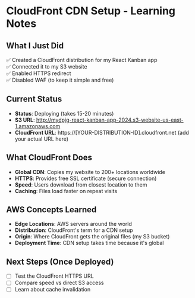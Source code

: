 # CloudFront CDN Setup - Learning Notes

## What I Just Did

✅ Created a CloudFront distribution for my React Kanban app  
✅ Connected it to my S3 website  
✅ Enabled HTTPS redirect  
✅ Disabled WAF (to keep it simple and free)

## Current Status

- **Status**: Deploying (takes 15-20 minutes)
- **S3 URL**: http://mydpjg-react-kanban-app-2024.s3-website-us-east-1.amazonaws.com
- **CloudFront URL**: https://[YOUR-DISTRIBUTION-ID].cloudfront.net (add your actual URL here)

## What CloudFront Does

- **Global CDN**: Copies my website to 200+ locations worldwide
- **HTTPS**: Provides free SSL certificate (secure connection)
- **Speed**: Users download from closest location to them
- **Caching**: Files load faster on repeat visits

## AWS Concepts Learned

- **Edge Locations**: AWS servers around the world
- **Distribution**: CloudFront's term for a CDN setup
- **Origin**: Where CloudFront gets the original files (my S3 bucket)
- **Deployment Time**: CDN setup takes time because it's global

## Next Steps (Once Deployed)

- [ ] Test the CloudFront HTTPS URL
- [ ] Compare speed vs direct S3 access
- [ ] Learn about cache invalidation
